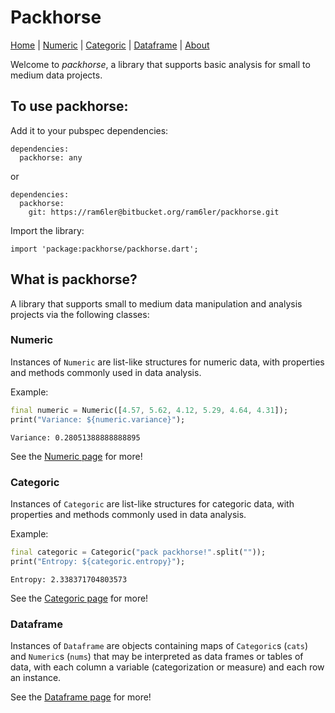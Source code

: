 # Packhorse

[Home](Home.md) | [Numeric](numeric.md) | [Categoric](categoric.md) | [Dataframe](dataframe.md) | [About](about.md)



Welcome to *packhorse*, a library that supports basic analysis for small to medium data projects.

## To use packhorse:

Add it to your pubspec dependencies:

```
dependencies:
  packhorse: any
```

or

```
dependencies:
  packhorse:
    git: https://ram6ler@bitbucket.org/ram6ler/packhorse.git
```

Import the library:

```
import 'package:packhorse/packhorse.dart';
```

## What is packhorse?

A library that supports small to medium data manipulation and analysis projects via the following classes:

### Numeric

Instances of `Numeric` are list-like structures for numeric data, with properties and methods commonly used in data analysis.

Example:

```dart
final numeric = Numeric([4.57, 5.62, 4.12, 5.29, 4.64, 4.31]);
print("Variance: ${numeric.variance}");
```

```text
Variance: 0.28051388888888895

```

See the [Numeric page](numeric.md) for more!

### Categoric

Instances of `Categoric` are list-like structures for categoric data, with properties and methods commonly used in data analysis.

Example:

```dart
final categoric = Categoric("pack packhorse!".split(""));
print("Entropy: ${categoric.entropy}");
```

```text
Entropy: 2.338371704803573

```

See the [Categoric page](categoric.md) for more!

### Dataframe

Instances of `Dataframe` are objects containing maps of `Categoric`s (`cats`) and `Numeric`s (`nums`) that may be interpreted as data frames or tables of data, with each column a variable (categorization or measure) and each row an instance.

See the [Dataframe page](dataframe.md) for more!
